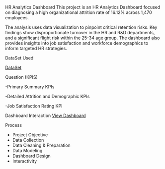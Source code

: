 HR Analytics Dashboard
This project is an HR Analytics Dashboard focused on diagnosing a high organizational attrition rate of 16.12% across 1,470 employees.

The analysis uses data visualization to pinpoint critical retention risks. Key findings show disproportionate turnover in the HR and R&D departments, and a significant flight risk within the 25-34 age group. The dashboard also provides insights into job satisfaction and workforce demographics to inform targeted HR strategies.

DataSet Used

<a href = "https://docs.google.com/spreadsheets/d/1-1Ldoe-DwZTL77tdMtRgZAIzeAzs0jh3/edit?gid=2089618187#gid=2089618187">DataSet</a>

Question (KPIS)

-Primary Summary KPIs

-Detailed Attrition and Demographic KPIs

-Job Satisfaction Rating KPI

Dashboard Interaction <a href = "https://public.tableau.com/app/profile/harsh.jethwa6836/viz/HRANALYTICSDASHBOARD_17571487755290/HRANALYSTICSDASHBOARD?publish=yes">View Dashboard</a>

Process
- Project Objective
- Data Collection
- Data Cleaning & Preparation
- Data Modeling
- Dashboard Design
- Interactivity
